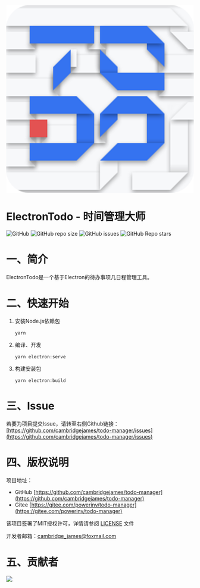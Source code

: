![ElectronTodo](public/icon/icon.png)

# ElectronTodo - 时间管理大师

![GitHub](https://img.shields.io/github/license/cambridgejames/todo-manager)
![GitHub repo size](https://img.shields.io/github/repo-size/cambridgejames/todo-manager)
![GitHub issues](https://img.shields.io/github/issues/cambridgejames/todo-manager)
![GitHub Repo stars](https://img.shields.io/github/stars/cambridgejames/todo-manager?style=social)

# 一、简介

ElectronTodo是一个基于Electron的待办事项几日程管理工具。

# 二、快速开始

1. 安装Node.js依赖包

    ```shell
    yarn
    ```

2. 编译、开发

    ```shell
    yarn electron:serve
    ```

3. 构建安装包

    ```shell
    yarn electron:build
    ```

# 三、Issue

若要为项目提交Issue，请转至右侧Github链接：[https://github.com/cambridgejames/todo-manager/issues](https://github.com/cambridgejames/todo-manager/issues)

# 四、版权说明

项目地址：

- GitHub [https://github.com/cambridgejames/todo-manager](https://github.com/cambridgejames/todo-manager)
- Gitee [https://gitee.com/powerinv/todo-manager](https://gitee.com/powerinv/todo-manager)

该项目签署了MIT授权许可，详情请参阅 [LICENSE](LICENSE) 文件

开发者邮箱：cambridge_james@foxmail.com

# 五、贡献者

<a href="https://github.com/cambridgejames/todo-manager/graphs/contributors">
  <img src="https://contrib.rocks/image?repo=cambridgejames/todo-manager" />
</a>

